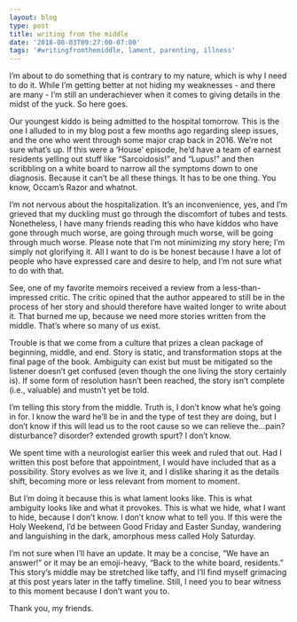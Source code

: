 ```yaml
---
layout: blog
type: post
title: writing from the middle
date: '2018-08-03T09:27:00-07:00'
tags: '#writingfromthemiddle, lament, parenting, illness'
---
```

I’m about to do something that is contrary to my nature, which is why I need to do it. While I’m getting better at not hiding my weaknesses - and there are many - I’m still an underachiever when it comes to giving details in the midst of the yuck. So here goes.

Our youngest kiddo is being admitted to the hospital tomorrow. This is the one I alluded to in my blog post a few months ago regarding sleep issues, and the one who went through some major crap back in 2016. We’re not sure what’s up. If this were a ‘House’ episode, he’d have a team of earnest residents yelling out stuff like “Sarcoidosis!” and “Lupus!” and then scribbling on a white board to narrow all the symptoms down to one diagnosis. Because it can’t be all these things. It has to be one thing. You know, Occam’s Razor and whatnot.

I’m not nervous about the hospitalization. It’s an inconvenience, yes, and I’m grieved that my duckling must go through the discomfort of tubes and tests. Nonetheless, I have many friends reading this who have kiddos who have gone through much worse, are going through much worse, will be going through much worse. Please note that I’m not minimizing my story here; I’m simply not glorifying it. All I want to do is be honest because I have a lot of people who have expressed care and desire to help, and I’m not sure what to do with that.

See, one of my favorite memoirs received a review from a less-than-impressed critic. The critic opined that the author appeared to still be in the process of her story and should therefore have waited longer to write about it. That burned me up, because we need more stories written from the middle. That’s where so many of us exist.

Trouble is that we come from a culture that prizes a clean package of beginning, middle, and end. Story is static, and transformation stops at the final page of the book. Ambiguity can exist but must be mitigated so the listener doesn’t get confused (even though the one living the story certainly is). If some form of resolution hasn’t been reached, the story isn’t complete (i.e., valuable) and mustn’t yet be told.

I’m telling this story from the middle. Truth is, I don’t know what he’s going in for. I know the ward he’ll be in and the type of test they are doing, but I don’t know if this will lead us to the root cause so we can relieve the…pain? disturbance? disorder? extended growth spurt? I don’t know.

We spent time with a neurologist earlier this week and ruled that out. Had I written this post before that appointment, I would have included that as a possibility. Story evolves as we live it, and I dislike sharing it as the details shift, becoming more or less relevant from moment to moment.

But I’m doing it because this is what lament looks like. This is what ambiguity looks like and what it provokes. This is what we hide, what I want to hide, because I don’t know. I don’t know what to tell you. If this were the Holy Weekend, I’d be between Good Friday and Easter Sunday, wandering and languishing in the dark, amorphous mess called Holy Saturday.

I’m not sure when I’ll have an update. It may be a concise, “We have an answer!” or it may be an emoji-heavy, “Back to the white board, residents.” This story’s middle may be stretched like taffy, and I’ll find myself grimacing at this post years later in the taffy timeline. Still, I need you to bear witness to this moment because I don’t want you to.

Thank you, my friends.
